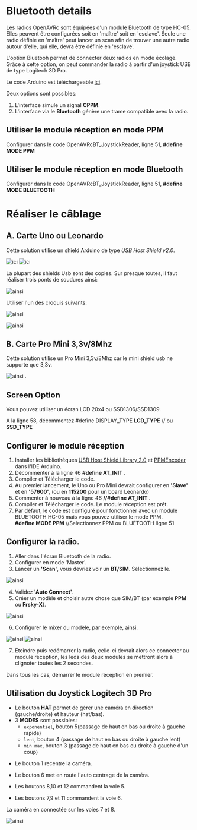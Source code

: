 # Bluetooth details
Les radios OpenAVRc sont équipées d'un module Bluetooth de type HC-05.
Elles peuvent être configurées soit en 'maître' soit en 'esclave'.
Seule une radio définie en 'maître' peut lancer un scan afin de trouver une autre radio autour d'elle, qui elle, devra être définie en 'esclave'.

L'option Bluetooh permet de connecter deux radios en mode écolage.
Grâce à cette option, on peut commander la radio à partir d'un joystick USB de type Logitech 3D Pro.

Le code Arduino est téléchargeable [ici](https://github.com/Ingwie/OpenAVRc_Hw/tree/V3/Bluetooth/OpenAVRcBT_JoystickReader/OpenAVRcBT_JoystickReader.ino).

Deux options sont possibles:
1. L'interface simule un signal **CPPM**.
2. L'interface via le **Bluetooth** génère une trame compatible avec la radio.
 

## Utiliser le module réception en mode PPM
 Configurer dans le code OpenAVRcBT_JoystickReader, ligne 51,  **#define MODE PPM**

## Utiliser le module réception en mode Bluetooth
 Configurer dans le code OpenAVRcBT_JoystickReader, ligne 51,  **#define MODE BLUETOOTH**
 
# Réaliser le câblage

## A. Carte Uno ou Leonardo

Cette solution utilise un shield Arduino de type *USB Host Shield v2.0*.

![ici](https://github.com/Ingwie/OpenAVRc_Hw/blob/V3/Bluetooth/OpenAVRcBT_JoystickReader/UsbHostShieldv2.0.jpg)     ![ici](https://github.com/Ingwie/OpenAVRc_Hw/blob/V3/Bluetooth/OpenAVRcBT_JoystickReader/UsbHostShield&Uno.jpg)

La plupart des shields Usb sont des copies. Sur presque toutes, il faut réaliser trois ponts de soudures ainsi:

![ainsi](https://github.com/Ingwie/OpenAVRc_Hw/blob/V3/Bluetooth/OpenAVRcBT_JoystickReader/UsbHostShield_link.jpg)

Utiliser l'un des croquis suivants:

![ainsi](https://github.com/Ingwie/OpenAVRc_Hw/blob/V3/Bluetooth/OpenAVRcBT_JoystickReader/BTSIMUno.jpg)

![ainsi](https://github.com/Ingwie/OpenAVRc_Hw/blob/V3/Bluetooth/OpenAVRcBT_JoystickReader/BTSIMLeonardo.jpg)

## B. Carte Pro Mini 3,3v/8Mhz

Cette solution utilise un Pro Mini 3,3v/8Mhz car le mini shield usb ne supporte que 3,3v.

![ainsi](https://github.com/Ingwie/OpenAVRc_Hw/blob/V3/Bluetooth/OpenAVRcBT_JoystickReader/BTSIMProMini.jpg) .

## Screen Option

Vous pouvez utiliser un écran LCD 20x4 ou SSD1306/SSD1309.

A la ligne 58, décommentez #define DISPLAY_TYPE **LCD_TYPE** // ou **SSD_TYPE**

## Configurer le module réception
1. Installer les bibliothèques [USB Host Shield Library 2.0](https://www.arduinolibraries.info/libraries/usb-host-shield-library-2-0) et [PPMEncoder](https://github.com/schinken/PPMEncoder) dans l'IDE Arduino.
2. Décommenter à la ligne 46 **#define AT_INIT** .
3. Compiler et Télécharger le code.
4. Au premier lancement, le Uno ou Pro Mini devrait configurer en **'Slave'** et en **'57600'**, (ou en **115200** pour un board Leonardo)
5. Commenter à nouveau à la ligne 46  **//#define AT_INIT** .
6. Compiler et Télécharger le code. Le module réception est prét.
7. Par défaut, le code est configuré pour fonctionner avec un module BLUETOOTH HC-05 mais vous pouvez utiliser le mode PPM.  
 **#define MODE PPM** //Selectionnez PPM ou BLUETOOTH ligne 51

## Configurer la radio.
1. Aller dans l'écran Bluetooth de la radio.
2. Configurer en mode 'Master'.
3. Lancer un **'Scan'**, vous devriez voir un **BT/SIM**.  Sélectionnez le.

![ainsi](https://github.com/Ingwie/OpenAVRc_Hw/blob/V3/Bluetooth/OpenAVRcBT_JoystickReader/BTScanResult.jpg)

4. Validez **'Auto Connect'**.
5. Créer un modèle et choisir autre chose que SIM/BT (par exemple **PPM** ou **Frsky-X**).

![ainsi](https://github.com/Ingwie/OpenAVRc_Hw/blob/V3/Bluetooth/OpenAVRcBT_JoystickReader/model.jpg)

6. Configurer le mixer du modèle, par exemple, ainsi.

![ainsi](https://github.com/Ingwie/OpenAVRc_Hw/blob/V3/Bluetooth/OpenAVRcBT_JoystickReader/mixer.jpg)   ![ainsi](https://github.com/Ingwie/OpenAVRc_Hw/blob/V3/Bluetooth/OpenAVRcBT_JoystickReader/mixer2.jpg)

7. Eteindre puis redémarrer la radio, celle-ci devrait alors ce connecter au module réception, les leds des deux modules se mettront alors à clignoter toutes les 2 secondes.

Dans tous les cas, démarrer le module réception en premier.

## Utilisation du Joystick Logitech 3D Pro
- Le bouton **HAT** permet de gérer une caméra en direction (gauche/droite) et hauteur (hat/bas).  
- 3 **MODES** sont possibles:  
  * `exponentiel`, bouton 5(passage de haut en bas ou droite à gauche rapide)  
  * `lent`, bouton 4 (passage de haut en bas ou droite à gauche lent)  
  * `min max`, bouton 3  (passage de haut en bas ou droite à gauche d'un coup)  

* Le bouton 1 recentre la caméra.  
* Le bouton 6 met en route l'auto centrage de la caméra. 

* Les boutons 8,10 et 12 commandent la voie 5.
* Les boutons 7,9 et 11 commandent la voie 6. 

La caméra en connectée sur les voies 7 et 8.

![ainsi](https://github.com/Ingwie/OpenAVRc_Hw/blob/V3/Bluetooth/OpenAVRcBT_JoystickReader/LE3DP_ButtonsMapping.jpg)







